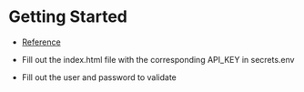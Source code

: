 # Getting Started

* [Reference](https://cloud.google.com/identity-platform/docs/quickstart-email-password)

* Fill out the index.html file with the corresponding API_KEY in secrets.env
* Fill out the user and password to validate
